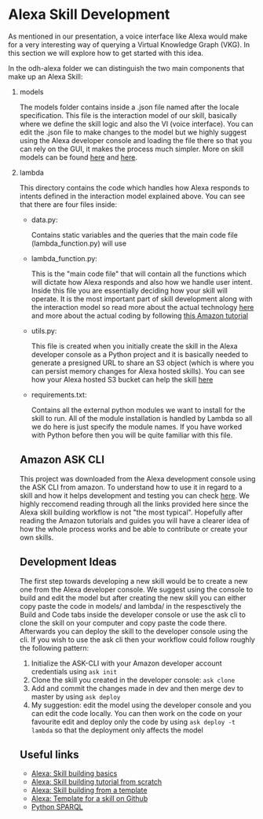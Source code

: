 # Alexa Skill Development

As mentioned in our presentation, a voice interface like Alexa would make for a very interesting way of querying a Virtual Knowledge Graph (VKG). In this section we will explore how to get started with this idea.

In the odh-alexa folder we can distinguish the two main components that make up an Alexa Skill:

1. models

    The models folder contains inside a .json file named after the locale specification. This file is the interaction model of our skill, basically where we define the skill logic and also the VI (voice interface). You can edit the .json file to make changes to the model but we highly suggest using the Alexa developer console and loading the file there so that you can rely on the GUI, it makes the process much simpler. More on skill models can be found [here](https://developer.amazon.com/docs/custom-skills/create-the-interaction-model-for-your-skill.html) and [here](https://developer.amazon.com/docs/devconsole/create-a-skill-and-choose-the-interaction-model.html).

2. lambda

    This directory contains the code which handles how Alexa responds to intents defined in the interaction model explained above. You can see that there are four files inside:
    - data.py:

         Contains static variables and the queries that the main code file (lambda_function.py) will use

    - lambda_function.py:

         This is the "main code file" that will contain all the functions which will dictate how Alexa responds and also how we handle user intent. Inside this file you are essentially deciding how your skill will operate. It is the most important part of skill development along with the interaction model so read more about the actual technology [here](https://developer.amazon.com/docs/custom-skills/host-a-custom-skill-as-an-aws-lambda-function.html) and more about the actual coding by following [this Amazon tutorial](https://developer.amazon.com/en-US/alexa/alexa-skills-kit/resources/training-resources/cake-walk/cake-walk-1)

    - utils.py:

         This file is created when you initially create the skill in the Alexa developer console as a Python project and it is basically needed to generate a presigned URL to share an S3 object (which is where you can persist memory changes for Alexa hosted skills). You can see how your Alexa hosted S3 bucket can help the skill [here](https://developer.amazon.com/en-US/alexa/alexa-skills-kit/resources/training-resources/cake-walk/cake-walk-5)

    - requirements.txt:

         Contains all the external python modules we want to install for the skill to run. All of the module installation is handled by Lambda so all we do here is just specify the module names. If you have worked with Python before then you will be quite familiar with this file.


    ## Amazon ASK CLI
    This project was downloaded from the Alexa development console using the ASK CLI from amazon. To understand how to use it in regard to a skill and how it helps development and testing you can check [here](https://developer.amazon.com/docs/hosted-skills/build-a-skill-end-to-end-using-an-alexa-hosted-skill.html#askcli).
    We highly reccomend reading through all the links provided here since the Alexa skill building workflow is not "the most typical". Hopefully after reading the Amazon tutorials and guides you will have a clearer idea of how the whole process works and be able to contribute or create your own skills.

    ## Development Ideas
    The first step towards developing a new skill would be to create a new one from the Alexa developer console. We suggest using the console to build and edit the model but after creating the new skill you can either copy paste the code in models/ and lambda/ in the respesctively the Build and Code tabs inside the developer console or use the ask cli to clone the skill on your computer and copy paste the code there. Afterwards you can deploy the skill to the developer console using the cli. If you wish to use the ask cli then your workflow could follow roughly the following pattern:
    1) Initialize the ASK-CLI with your Amazon developer account credentials using `ask init`
    2) Clone the skill you created in the developer console: `ask clone`
    3) Add and commit the changes made in dev and then merge dev to master by using `ask deploy`
    4) My suggestion: edit the model using the developer console and you can edit the code locally. You can then work on the code on your favourite edit and deploy only the code by using `ask deploy -t lambda` so that the deployment only affects the model

    ## Useful links
      - [Alexa: Skill building basics](https://developer.amazon.com/docs/custom-skills/steps-to-build-a-custom-skill.html)
      - [Alexa: Skill building tutorial from scratch](https://developer.amazon.com/en-US/alexa/alexa-skills-kit/resources/training-resources/cake-walk)
      - [Alexa: Skill building from a template](https://developer.amazon.com/docs/custom-skills/create-custom-skill-from-quick-start-template.html)
      - [Alexa: Template for a skill on Github](https://github.com/alexa/skill-sample-python-quiz-game)
      - [Python SPARQL](https://rdflib.github.io/sparqlwrapper/)

